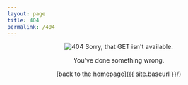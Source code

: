 ```yaml
---
layout: page
title: 404
permalink: /404
---
```


<center>
<img src="{{ site.baseurl }}/images/404.png" alt="404">
Sorry, that GET isn't available.

You've done something wrong.

[back to the homepage]({{ site.baseurl }}/)
</center>